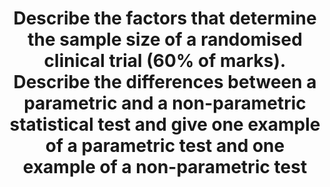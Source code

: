 ---
title: "Describe the factors that determine the sample size of a randomised clinical trial (60% of marks). Describe the differences between a parametric and a non-parametric statistical test and give one example of a parametric test and one example of a non-parametric test"
entityType: SAQ
exam: PEX
college: CICM
year: 2009
sitting: A
question: 14
passRate: 30
EC_expectedDomains:
- "The factors included the power of the study, variability of outcomes, acceptable p value, the incidence of the outcome and the study design."
- "An explanation of how each of these factors affected sample size was required e.g. if the incidence of the outcome is rare, a larger sample size is required."
EC_extraCredit: []
EC_errorsCommon:
- "Candidates failed because of lack of knowledge."
resources:
- "Gin and Myles p 24-29"
---